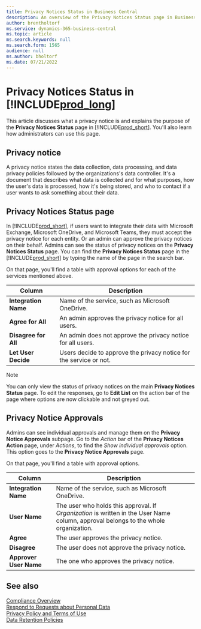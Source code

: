 ```yaml
---
title: Privacy Notices Status in Business Central
description: An overview of the Privacy Notices Status page in Business Central
author: brentholtorf
ms.service: dynamics-365-business-central
ms.topic: article
ms.search.keywords: null
ms.search.form: 1565
audience: null
ms.author: bholtorf
ms.date: 07/21/2022
---
```


# Privacy Notices Status in [!INCLUDE[prod_long](includes/prod_long.md)]

This article discusses what a privacy notice is and explains the purpose of the **Privacy Notices Status** page in [!INCLUDE[prod_short](includes/prod_short.md)]. You'll also learn how administrators can use this page.

## Privacy notice

A privacy notice states the data collection, data processing, and data privacy policies followed by the organizations's data controller. It's a document that describes what data is collected and for what purposes, how the user's data is processed, how it's being stored, and who to contact if a user wants to ask something about their data. 

## Privacy Notices Status page

In [!INCLUDE[prod_short](includes/prod_short.md)], if users want to integrate their data with Microsoft Exchange, Microsoft OneDrive, and Microsoft Teams, they must accept the privacy notice for each entity. Or an admin can approve the privacy notices on their behalf. Admins can see the status of privacy notices on the **Privacy Notices Status** page. You can find the **Privacy Notices Status** page in the [!INCLUDE[prod_short](includes/prod_short.md)] by typing the name of the page in the search bar.  

On that page, you'll find a table with approval options for each of the services mentioned above. 

| Column | Description |
| ----------- | ----------- | 
| **Integration Name** | Name of the service, such as Microsoft OneDrive. |
| **Agree for All** | An admin approves the privacy notice for all users. |
| **Disagree for All** | An admin does not approve the privacy notice for all users. |
| **Let User Decide** | Users decide to approve the privacy notice for the service or not. |

> [!NOTE]
> You can only view the status of privacy notices on the main **Privacy Notices Status** page. To edit the responses, go to **Edit List** on the action bar of the page where options are now clickable and not greyed out.

## Privacy Notice Approvals

Admins can see individual approvals and manage them on the **Privacy Notice Approvals** subpage. Go to the *Action* bar of the **Privacy Notices Action** page, under *Actions*, to find the *Show individual approvals* option. This option goes to the **Privacy Notice Approvals** page.<br>

On that page, you'll find a table with approval options. 

| Column | Description |
| ----------- | ----------- | 
| **Integration Name** | Name of the service, such as Microsoft OneDrive. |
| **User Name** | The user who holds this approval. If *Organization* is written in the User Name column, approval belongs to the whole organization. 
| **Agree** | The user approves the privacy notice. |
| **Disagree** | The user does not approve the privacy notice. |
| **Approver User Name** | The one who approves the privacy notice. |

## See also 

[Compliance Overview  ](/dynamics365/business-central/compliance/compliance-overview)  
[Respond to Requests about Personal Data  ](/dynamics365/business-central/admin-responding-to-requests-about-personal-data)  
[Privacy Policy and Terms of Use ](/dynamics365/business-central/dev-itpro/developer/readiness/readiness-checklist-i-privacypolicy-termsofuse)  
[Data Retention Policies](/dynamics365-release-plan/2020wave2/smb/dynamics365-business-central/define-retention-policies) 
